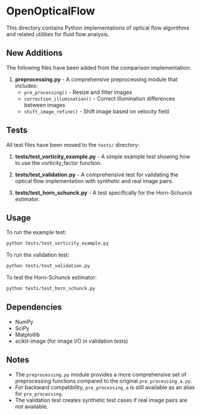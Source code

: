 # OpenOpticalFlow

This directory contains Python implementations of optical flow algorithms and related utilities for fluid flow analysis.

## New Additions

The following files have been added from the comparison implementation:

1. **preprocessing.py** - A comprehensive preprocessing module that includes:
   - `pre_processing()` - Resize and filter images
   - `correction_illumination()` - Correct illumination differences between images
   - `shift_image_refine()` - Shift image based on velocity field

## Tests

All test files have been moved to the `tests/` directory:

1. **tests/test_vorticity_example.py** - A simple example test showing how to use the vorticity_factor function.

2. **tests/test_validation.py** - A comprehensive test for validating the optical flow implementation with synthetic and real image pairs.

3. **tests/test_horn_schunck.py** - A test specifically for the Horn-Schunck estimator.

## Usage

To run the example test:

```python
python tests/test_vorticity_example.py
```

To run the validation test:

```python
python tests/test_validation.py
```

To test the Horn-Schunck estimator:

```python
python tests/test_horn_schunck.py
```

## Dependencies

- NumPy
- SciPy
- Matplotlib
- scikit-image (for image I/O in validation tests)

## Notes

- The `preprocessing.py` module provides a more comprehensive set of preprocessing functions compared to the original `pre_processing_a.py`.
- For backward compatibility, `pre_processing_a` is still available as an alias for `pre_processing`.
- The validation test creates synthetic test cases if real image pairs are not available.
